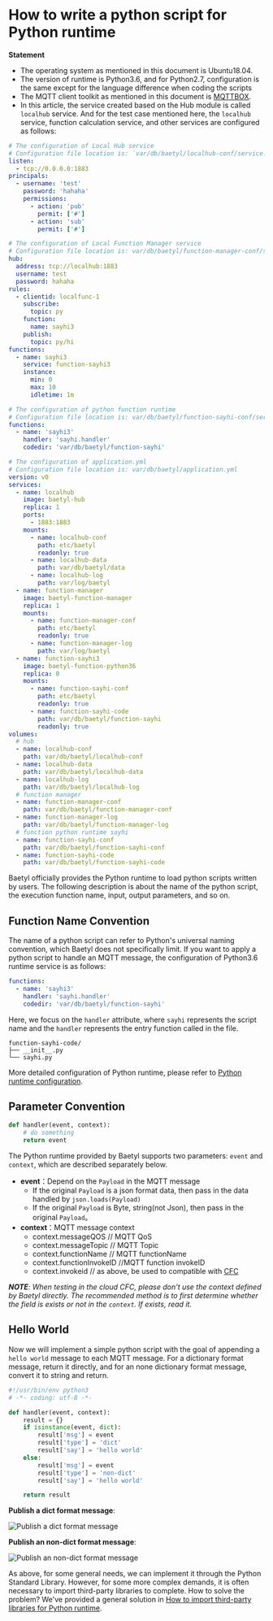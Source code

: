 # How to write a python script for Python runtime

**Statement**

- The operating system as mentioned in this document is Ubuntu18.04.
- The version of runtime is Python3.6, and for Python2.7, configuration is the same except for the language difference when coding the scripts
- The MQTT client toolkit as mentioned in this document is [MQTTBOX](../Resources-download.md#mqttbox-download).
- In this article, the service created based on the Hub module is called `localhub` service. And for the test case mentioned here, the `localhub` service, function calculation service, and other services are configured as follows:

```yaml
# The configuration of Local Hub service
# Configuration file location is: `var/db/baetyl/localhub-conf/service.yml`.
listen:
  - tcp://0.0.0.0:1883
principals:
  - username: 'test'
    password: 'hahaha'
    permissions:
      - action: 'pub'
        permit: ['#']
      - action: 'sub'
        permit: ['#']

# The configuration of Local Function Manager service
# Configuration file location is: var/db/baetyl/function-manager-conf/service.yml
hub:
  address: tcp://localhub:1883
  username: test
  password: hahaha
rules:
  - clientid: localfunc-1
    subscribe:
      topic: py
    function:
      name: sayhi3
    publish:
      topic: py/hi
functions:
  - name: sayhi3
    service: function-sayhi3
    instance:
      min: 0
      max: 10
      idletime: 1m

# The configuration of python function runtime
# Configuration file location is: var/db/baetyl/function-sayhi-conf/service.yml
functions:
  - name: 'sayhi3'
    handler: 'sayhi.handler'
    codedir: 'var/db/baetyl/function-sayhi'

# The configuration of application.yml
# Configuration file location is: var/db/baetyl/application.yml
version: v0
services:
  - name: localhub
    image: baetyl-hub
    replica: 1
    ports:
      - 1883:1883
    mounts:
      - name: localhub-conf
        path: etc/baetyl
        readonly: true
      - name: localhub-data
        path: var/db/baetyl/data
      - name: localhub-log
        path: var/log/baetyl
  - name: function-manager
    image: baetyl-function-manager
    replica: 1
    mounts:
      - name: function-manager-conf
        path: etc/baetyl
        readonly: true
      - name: function-manager-log
        path: var/log/baetyl
  - name: function-sayhi3
    image: baetyl-function-python36
    replica: 0
    mounts:
      - name: function-sayhi-conf
        path: etc/baetyl
        readonly: true
      - name: function-sayhi-code
        path: var/db/baetyl/function-sayhi
        readonly: true
volumes:
  # hub
  - name: localhub-conf
    path: var/db/baetyl/localhub-conf
  - name: localhub-data
    path: var/db/baetyl/localhub-data
  - name: localhub-log
    path: var/db/baetyl/localhub-log
  # function manager
  - name: function-manager-conf
    path: var/db/baetyl/function-manager-conf
  - name: function-manager-log
    path: var/db/baetyl/function-manager-log
  # function python runtime sayhi
  - name: function-sayhi-conf
    path: var/db/baetyl/function-sayhi-conf
  - name: function-sayhi-code
    path: var/db/baetyl/function-sayhi-code
```

Baetyl officially provides the Python runtime to load python scripts written by users. The following description is about the name of the python script, the execution function name, input, output parameters, and so on.

## Function Name Convention

The name of a python script can refer to Python's universal naming convention, which Baetyl does not specifically limit. If you want to apply a python script to handle an MQTT message, the configuration of Python3.6 runtime service is as follows:

```yaml
functions:
  - name: 'sayhi3'
    handler: 'sayhi.handler'
    codedir: 'var/db/baetyl/function-sayhi'
```

Here, we focus on the `handler` attribute, where `sayhi` represents the script name and the `handler` represents the entry function called in the file.

```
function-sayhi-code/
├── __init__.py
└── sayhi.py
```

More detailed configuration of Python runtime, please refer to [Python runtime configuration](../tutorials/Config-interpretation.md).

## Parameter Convention

```python
def handler(event, context):
    # do something
    return event
```

The Python runtime provided by Baetyl supports two parameters: `event` and `context`, which are described separately below.

- **event**：Depend on the `Payload` in the MQTT message
    - If the original `Payload` is a json format data, then pass in the data handled by `json.loads(Payload)`
    - If the original `Payload` is Byte, string(not Json), then pass in the original `Payload`。
- **context**：MQTT message context
    - context.messageQOS // MQTT QoS
    - context.messageTopic // MQTT Topic
    - context.functionName // MQTT functionName
    - context.functionInvokeID //MQTT function invokeID
    - context.invokeid // as above, be used to compatible with [CFC](https://cloud.baidu.com/product/cfc.html)

_**NOTE**: When testing in the cloud CFC, please don't use the context defined by Baetyl directly. The recommended method is to first determine whether the field is exists or not in the `context`. If exists, read it._

## Hello World

Now we will implement a simple python script with the goal of appending a `hello world` message to each MQTT message. For a dictionary format message, return it directly, and for an none dictionary format message, convert it to string and return.

```python
#!/usr/bin/env python3
# -*- coding: utf-8 -*-

def handler(event, context):
    result = {}
    if isinstance(event, dict):
        result['msg'] = event
        result['type'] = 'dict'
        result['say'] = 'hello world'
    else:
        result['msg'] = event
        result['type'] = 'non-dict'
        result['say'] = 'hello world'

    return result
```

**Publish a dict format message**:

![Publish a dict format message](../../images/customize/write-python-script-dict.png)

**Publish an non-dict format message**:

![Publish an non-dict format message](../../images/customize/write-python-script-none-dict.png)

As above, for some general needs, we can implement it through the Python Standard Library. However, for some more complex demands, it is often necessary to import third-party libraries to complete. How to solve the problem? We've provided a general solution in [How to import third-party libraries for Python runtime](./How-to-import-third-party-libraries-for-python-runtime.md).
